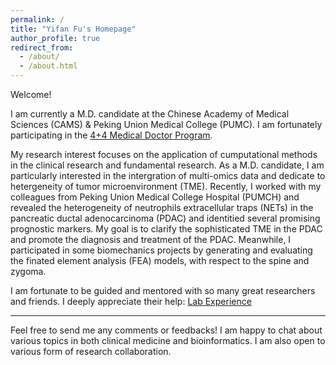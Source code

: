 ```yaml
---
permalink: /
title: "Yifan Fu's Homepage"
author_profile: true
redirect_from: 
  - /about/
  - /about.html
---
```


Welcome! 

I am currently a M.D. candidate at the Chinese Academy of Medical Sciences (CAMS) & Peking Union Medical College (PUMC). I am fortunately participating in the [4+4 Medical Doctor Program](https://mdadmission.pumc.edu.cn/mdweb/site!index).  

My research interest focuses on the application of cumputational methods in the clinical research and fundamental research. As a M.D. candidate, I am particularly interested in the intergration of multi-omics data and dedicate to hetergeneity of tumor microenvironment (TME). Recently, I worked with my colleagues from Peking Union Medical College Hospital (PUMCH) and revealed the heterogeneity of neutrophils extracellular traps (NETs) in the pancreatic ductal adenocarcinoma (PDAC) and identitied several promising prognostic markers. My goal is to clarify the sophisticated TME in the PDAC and promote the diagnosis and treatment of the PDAC. Meanwhile, I participated in some biomechanics projects by generating and evaluating the finated element analysis (FEA) models, with respect to the spine and zygoma.  

I am fortunate to be guided and mentored with so many great researchers and friends. I deeply appreciate their help: [Lab Experience](https://yifanfu01.github.io/cv/)

---
Feel free to send me any comments or feedbacks! I am happy to chat about various topics in both clinical medicine and bioinformatics. I am also open to various form of research collaboration.
